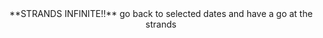 <center>
**STRANDS INFINITE!!**
go back to selected dates and have a go at the strands



</center>

